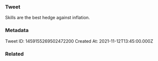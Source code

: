 ### Tweet
Skills are the best hedge against inflation.

### Metadata
Tweet ID: 1459155269502472200
Created At: 2021-11-12T13:45:00.000Z

### Related

